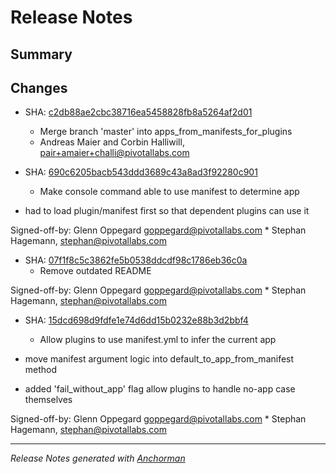 # Release Notes

## Summary

## Changes

* SHA: [c2db88ae2cbc38716ea5458828fb8a5264af2d01](git@github.com:cloudfoundr/commit/c2db88ae2cbc38716ea5458828fb8a5264af2d01)
    * Merge branch 'master' into apps_from_manifests_for_plugins
    * Andreas Maier and Corbin Halliwill, pair+amaier+challi@pivotallabs.com


* SHA: [690c6205bacb543ddd3689c43a8ad3f92280c901](git@github.com:cloudfoundr/commit/690c6205bacb543ddd3689c43a8ad3f92280c901)
    * Make console command able to use manifest to determine app

* had to load plugin/manifest first so that dependent plugins can use it

Signed-off-by: Glenn Oppegard <goppegard@pivotallabs.com>
    * Stephan Hagemann, stephan@pivotallabs.com


* SHA: [07f1f8c5c3862fe5b0538ddcdf98c1786eb36c0a](git@github.com:cloudfoundr/commit/07f1f8c5c3862fe5b0538ddcdf98c1786eb36c0a)
    * Remove outdated README

Signed-off-by: Glenn Oppegard <goppegard@pivotallabs.com>
    * Stephan Hagemann, stephan@pivotallabs.com


* SHA: [15dcd698d9fdfe1e74d6dd15b0232e88b3d2bbf4](git@github.com:cloudfoundr/commit/15dcd698d9fdfe1e74d6dd15b0232e88b3d2bbf4)
    * Allow plugins to use manifest.yml to infer the current app

* move manifest argument logic into default_to_app_from_manifest method
* added 'fail_without_app' flag allow plugins to handle no-app case themselves

Signed-off-by: Glenn Oppegard <goppegard@pivotallabs.com>
    * Stephan Hagemann, stephan@pivotallabs.com


------

_Release Notes generated with [Anchorman](http://github.com/infews/anchorman)_
